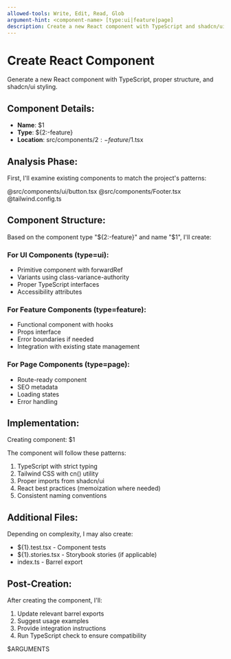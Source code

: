 ```yaml
---
allowed-tools: Write, Edit, Read, Glob
argument-hint: <component-name> [type:ui|feature|page]
description: Create a new React component with TypeScript and shadcn/ui
---
```


# Create React Component

Generate a new React component with TypeScript, proper structure, and shadcn/ui styling.

## Component Details:
- **Name**: $1
- **Type**: ${2:-feature}
- **Location**: src/components/${2:-feature}/$1.tsx

## Analysis Phase:

First, I'll examine existing components to match the project's patterns:

@src/components/ui/button.tsx
@src/components/Footer.tsx
@tailwind.config.ts

## Component Structure:

Based on the component type "${2:-feature}" and name "$1", I'll create:

### For UI Components (type=ui):
- Primitive component with forwardRef
- Variants using class-variance-authority
- Proper TypeScript interfaces
- Accessibility attributes

### For Feature Components (type=feature):
- Functional component with hooks
- Props interface
- Error boundaries if needed
- Integration with existing state management

### For Page Components (type=page):
- Route-ready component
- SEO metadata
- Loading states
- Error handling

## Implementation:

Creating component: $1

The component will follow these patterns:
1. TypeScript with strict typing
2. Tailwind CSS with cn() utility
3. Proper imports from shadcn/ui
4. React best practices (memoization where needed)
5. Consistent naming conventions

## Additional Files:

Depending on complexity, I may also create:
- ${1}.test.tsx - Component tests
- ${1}.stories.tsx - Storybook stories (if applicable)
- index.ts - Barrel export

## Post-Creation:

After creating the component, I'll:
1. Update relevant barrel exports
2. Suggest usage examples
3. Provide integration instructions
4. Run TypeScript check to ensure compatibility

$ARGUMENTS